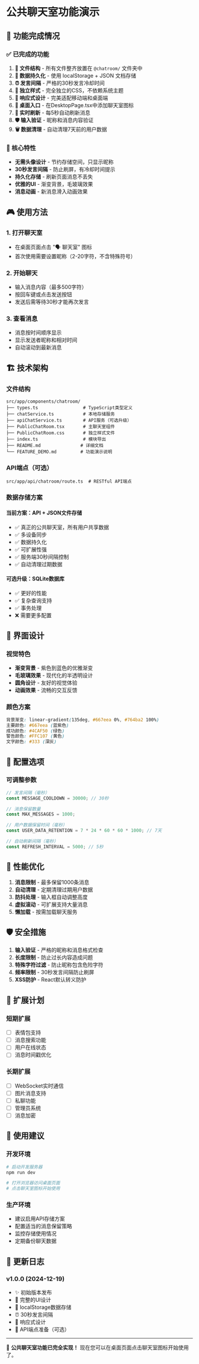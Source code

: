 # 公共聊天室功能演示

## 🎉 功能完成情况

### ✅ 已完成的功能

1. **📁 文件结构** - 所有文件整齐放置在 `@chatroom/` 文件夹中
2. **💾 数据持久化** - 使用 localStorage + JSON 文档存储
3. **⏰ 发言间隔** - 严格的30秒发言冷却时间
4. **🎨 独立样式** - 完全独立的CSS，不依赖系统主题
5. **📱 响应式设计** - 完美适配移动端和桌面端
6. **🚀 桌面入口** - 在DesktopPage.tsx中添加聊天室图标
7. **🔄 实时刷新** - 每5秒自动刷新消息
8. **🛡️ 输入验证** - 昵称和消息内容验证
9. **🗑️ 数据清理** - 自动清理7天前的用户数据

### 🎯 核心特性

- **无需头像设计** - 节约存储空间，只显示昵称
- **30秒发言间隔** - 防止刷屏，有冷却时间提示
- **持久化存储** - 刷新页面消息不丢失
- **优雅的UI** - 渐变背景，毛玻璃效果
- **消息动画** - 新消息滑入动画效果

## 🎮 使用方法

### 1. 打开聊天室
- 在桌面页面点击 "🗣️ 聊天室" 图标
- 首次使用需要设置昵称（2-20字符，不含特殊符号）

### 2. 开始聊天
- 输入消息内容（最多500字符）
- 按回车键或点击发送按钮
- 发送后需等待30秒才能再次发言

### 3. 查看消息
- 消息按时间顺序显示
- 显示发送者昵称和相对时间
- 自动滚动到最新消息

## 🏗️ 技术架构

### 文件结构
```
src/app/components/chatroom/
├── types.ts                 # TypeScript类型定义
├── chatService.ts           # 本地存储服务
├── apiChatService.ts        # API服务（可选升级）
├── PublicChatRoom.tsx       # 主聊天室组件
├── PublicChatRoom.css       # 独立样式文件
├── index.ts                 # 模块导出
├── README.md               # 详细文档
└── FEATURE_DEMO.md         # 功能演示说明
```

### API端点（可选）
```
src/app/api/chatroom/route.ts  # RESTful API端点
```

### 数据存储方案

#### 当前方案：API + JSON文件存储
- ✅ 真正的公共聊天室，所有用户共享数据
- ✅ 多设备同步
- ✅ 数据持久化
- ✅ 可扩展性强
- ✅ 服务端30秒间隔控制
- ✅ 自动清理过期数据

#### 可选升级：SQLite数据库
- ✅ 更好的性能
- ✅ 复杂查询支持
- ✅ 事务处理
- ❌ 需要更多配置

## 🎨 界面设计

### 视觉特色
- **渐变背景** - 紫色到蓝色的优雅渐变
- **毛玻璃效果** - 现代化的半透明设计
- **圆角设计** - 友好的视觉体验
- **动画效果** - 流畅的交互反馈

### 颜色方案
```css
背景渐变: linear-gradient(135deg, #667eea 0%, #764ba2 100%)
主要颜色: #667eea (蓝紫色)
成功颜色: #4CAF50 (绿色)
警告颜色: #FFC107 (黄色)
文字颜色: #333 (深灰)
```

## 🔧 配置选项

### 可调整参数
```typescript
// 发言间隔（毫秒）
const MESSAGE_COOLDOWN = 30000; // 30秒

// 消息保留数量
const MAX_MESSAGES = 1000;

// 用户数据保留时间（毫秒）
const USER_DATA_RETENTION = 7 * 24 * 60 * 60 * 1000; // 7天

// 自动刷新间隔（毫秒）
const REFRESH_INTERVAL = 5000; // 5秒
```

## 🚀 性能优化

1. **消息限制** - 最多保留1000条消息
2. **自动清理** - 定期清理过期用户数据
3. **防抖处理** - 输入框自动调整高度
4. **虚拟滚动** - 可扩展支持大量消息
5. **懒加载** - 按需加载聊天服务

## 🛡️ 安全措施

1. **输入验证** - 严格的昵称和消息格式检查
2. **长度限制** - 防止过长内容造成问题
3. **特殊字符过滤** - 防止昵称包含危险字符
4. **频率限制** - 30秒发言间隔防止刷屏
5. **XSS防护** - React默认转义防护

## 🔮 扩展计划

### 短期扩展
- [ ] 表情包支持
- [ ] 消息搜索功能
- [ ] 用户在线状态
- [ ] 消息时间戳优化

### 长期扩展
- [ ] WebSocket实时通信
- [ ] 图片消息支持
- [ ] 私聊功能
- [ ] 管理员系统
- [ ] 消息加密

## 🎯 使用建议

### 开发环境
```bash
# 启动开发服务器
npm run dev

# 打开浏览器访问桌面页面
# 点击聊天室图标开始使用
```

### 生产环境
- 建议启用API存储方案
- 配置适当的消息保留策略
- 监控存储使用情况
- 定期备份聊天数据

## 📝 更新日志

### v1.0.0 (2024-12-19)
- ✨ 初始版本发布
- 🎨 完整的UI设计
- 💾 localStorage数据存储
- ⏰ 30秒发言间隔
- 📱 响应式设计
- 🔧 API端点准备（可选）

---

🎉 **公共聊天室功能已完全实现！** 现在您可以在桌面页面点击聊天室图标开始使用了。
